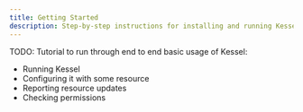 ```yaml
---
title: Getting Started
description: Step-by-step instructions for installing and running Kessel with your first managed and access controlled resource.
---
```


TODO: Tutorial to run through end to end basic usage of Kessel:

- Running Kessel
- Configuring it with some resource
- Reporting resource updates
- Checking permissions
